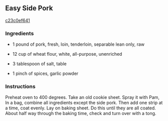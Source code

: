 ## Easy Side Pork

[c23c0ef641](http://www.food.com/recipe/easy-side-pork-329177)

### Ingredients

 - 1 pound of pork, fresh, loin, tenderloin, separable lean only, raw

 - 12 cup of wheat flour, white, all-purpose, unenriched

 - 3 tablespoon of salt, table

 - 1 pinch of spices, garlic powder

### Instructions

Preheat oven to 400 degrees. Take an old cookie sheet. Spray it with Pam, In a bag, combine all ingredients except the side pork. Then add one strip at a time, coat evenly. Lay on baking sheet. Do this until they are all coated. About half way through the baking time, check and turn over with a tong.